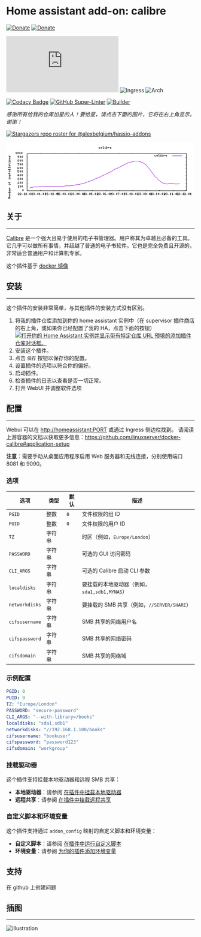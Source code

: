 # Home assistant add-on: calibre

[![Donate][donation-badge]](https://www.buymeacoffee.com/alexbelgium)
[![Donate][paypal-badge]](https://www.paypal.com/donate/?hosted_button_id=DZFULJZTP3UQA)

![Version](https://img.shields.io/badge/dynamic/json?label=版本&query=%24.version&url=https%3A%2F%2Fraw.githubusercontent.com%2Falexbelgium%2Fhassio-addons%2Fmaster%2Fcalibre%2Fconfig.json)
![Ingress](https://img.shields.io/badge/dynamic/json?label=Ingress&query=%24.ingress&url=https%3A%2F%2Fraw.githubusercontent.com%2Falexbelgium%2Fhassio-addons%2Fmaster%2Fcalibre%2Fconfig.json)
![Arch](https://img.shields.io/badge/dynamic/json?color=success&label=Arch&query=%24.arch&url=https%3A%2F%2Fraw.githubusercontent.com%2Falexbelgium%2Fhassio-addons%2Fmaster%2Fcalibre%2Fconfig.json)

[![Codacy Badge](https://app.codacy.com/project/badge/Grade/9c6cf10bdbba45ecb202d7f579b5be0e)](https://www.codacy.com/gh/alexbelgium/hassio-addons/dashboard?utm_source=github.com&utm_medium=referral&utm_content=alexbelgium/hassio-addons&utm_campaign=Badge_Grade)
[![GitHub Super-Linter](https://img.shields.io/github/actions/workflow/status/alexbelgium/hassio-addons/weekly-supelinter.yaml?label=Lint%20code%20base)](https://github.com/alexbelgium/hassio-addons/actions/workflows/weekly-supelinter.yaml)
[![Builder](https://img.shields.io/github/actions/workflow/status/alexbelgium/hassio-addons/onpush_builder.yaml?label=Builder)](https://github.com/alexbelgium/hassio-addons/actions/workflows/onpush_builder.yaml)

[donation-badge]: https://img.shields.io/badge/Buy%20me%20a%20coffee%20(no%20paypal)-%23d32f2f?logo=buy-me-a-coffee&style=flat&logoColor=white
[paypal-badge]: https://img.shields.io/badge/Buy%20me%20a%20coffee%20with%20Paypal-0070BA?logo=paypal&style=flat&logoColor=white

_感谢所有给我的仓库加星的人！要给星，请点击下面的图片，它将在右上角显示。谢谢！_

[![Stargazers repo roster for @alexbelgium/hassio-addons](https://raw.githubusercontent.com/alexbelgium/hassio-addons/master/.github/stars2.svg)](https://github.com/alexbelgium/hassio-addons/stargazers)

![downloads evolution](https://raw.githubusercontent.com/alexbelgium/hassio-addons/master/calibre/stats.png)

## 关于

---

[Calibre](https://calibre-ebook.com/) 是一个强大且易于使用的电子书管理器。用户称其为卓越且必备的工具。它几乎可以做所有事情，并超越了普通的电子书软件。它也是完全免费且开源的，非常适合普通用户和计算机专家。

这个插件基于 [docker 镜像](https://github.com/linuxserver/docker-calibre)

## 安装

---

这个插件的安装非常简单，与其他插件的安装方式没有区别。

1. 将我的插件仓库添加到你的 home assistant 实例中（在 supervisor 插件商店的右上角，或如果你已经配置了我的 HA，点击下面的按钮）
   [![打开你的 Home Assistant 实例并显示带有特定仓库 URL 预填的添加插件仓库对话框。](https://my.home-assistant.io/badges/supervisor_add_addon_repository.svg)](https://my.home-assistant.io/redirect/supervisor_add_addon_repository/?repository_url=https%3A%2F%2Fgithub.com%2Falexbelgium%2Fhassio-addons)
1. 安装这个插件。
1. 点击 `保存` 按钮以保存你的配置。
1. 设置插件的选项以符合你的偏好。
1. 启动插件。
1. 检查插件的日志以查看是否一切正常。
1. 打开 WebUI 并调整软件选项

## 配置

---

Webui 可以在 <http://homeassistant:PORT> 或通过 Ingress 侧边栏找到。
请阅读上游容器的文档以获取更多信息：https://github.com/linuxserver/docker-calibre#application-setup

**注意**：需要手动从桌面应用程序启用 Web 服务器和无线连接，分别使用端口 8081 和 9090。

### 选项

| 选项 | 类型 | 默认 | 描述 |
|------|------|------|------|
| `PGID` | 整数 | `0` | 文件权限的组 ID |
| `PUID` | 整数 | `0` | 文件权限的用户 ID |
| `TZ` | 字符串 | | 时区（例如，`Europe/London`） |
| `PASSWORD` | 字符串 | | 可选的 GUI 访问密码 |
| `CLI_ARGS` | 字符串 | | 可选的 Calibre 启动 CLI 参数 |
| `localdisks` | 字符串 | | 要挂载的本地驱动器（例如，`sda1,sdb1,MYNAS`） |
| `networkdisks` | 字符串 | | 要挂载的 SMB 共享（例如，`//SERVER/SHARE`） |
| `cifsusername` | 字符串 | | SMB 共享的网络用户名 |
| `cifspassword` | 字符串 | | SMB 共享的网络密码 |
| `cifsdomain` | 字符串 | | SMB 共享的网络域 |

### 示例配置

```yaml
PGID: 0
PUID: 0
TZ: "Europe/London"
PASSWORD: "secure-password"
CLI_ARGS: "--with-library=/books"
localdisks: "sda1,sdb1"
networkdisks: "//192.168.1.100/books"
cifsusername: "bookuser"
cifspassword: "password123"
cifsdomain: "workgroup"
```

### 挂载驱动器

这个插件支持挂载本地驱动器和远程 SMB 共享：

- **本地驱动器**：请参阅 [在插件中挂载本地驱动器](https://github.com/alexbelgium/hassio-addons/wiki/Mounting-Local-Drives-in-Addons)
- **远程共享**：请参阅 [在插件中挂载远程共享](https://github.com/alexbelgium/hassio-addons/wiki/Mounting-remote-shares-in-Addons)

### 自定义脚本和环境变量

这个插件支持通过 `addon_config` 映射的自定义脚本和环境变量：

- **自定义脚本**：请参阅 [在插件中运行自定义脚本](https://github.com/alexbelgium/hassio-addons/wiki/Running-custom-scripts-in-Addons)
- **环境变量**：请参阅 [为你的插件添加环境变量](https://github.com/alexbelgium/hassio-addons/wiki/Add-Environment-variables-to-your-Addon)

## 支持

在 github 上创建问题

## 插图

---

![illustration](https://calibre.com/img/slider/artistdetails.png)

[repository]: https://github.com/alexbelgium/hassio-addons